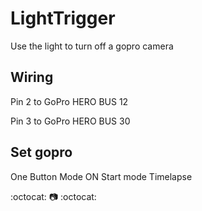 LightTrigger
============

Use the light to turn off a gopro camera

Wiring
------

Pin 2 to GoPro HERO BUS 12

Pin 3 to GoPro HERO BUS 30

Set gopro
---------

One Button Mode ON
Start mode Timelapse

:octocat: :camera: :octocat:
